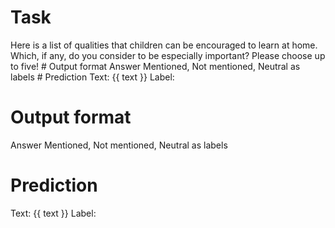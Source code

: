 # Task
Here is a list of qualities that children can be encouraged to learn at home. Which, if any, do you consider to be especially important? Please choose up to five! # Output format
Answer Mentioned, Not mentioned, Neutral as labels # Prediction
Text: {{ text }}
Label:



# Output format
Answer Mentioned, Not mentioned, Neutral as labels

# Prediction
Text: {{ text }}
Label: